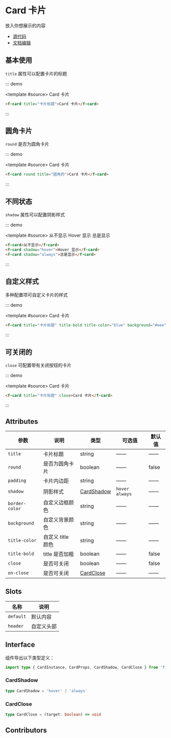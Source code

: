 # Card 卡片

放入你想展示的内容

- [源代码](https://github.com/FightingDesign/fighting-design/tree/master/packages/fighting-design/card)
- [文档编辑](https://github.com/FightingDesign/fighting-design/blob/master/docs/docs/components/card.md)

## 基本使用

`title` 属性可以配置卡片的标题

::: demo

<template #source>
<f-card title="卡片标题">Card 卡片</f-card>
</template>

```html
<f-card title="卡片标题">Card 卡片</f-card>
```

:::

## 圆角卡片

`round` 是否为圆角卡片

::: demo

<template #source>
<f-card round title="圆角的">Card 卡片</f-card>
</template>

```html
<f-card round title="圆角的">Card 卡片</f-card>
```

:::

## 不同状态

`shadow` 属性可以配置阴影样式

::: demo

<template #source>
<f-card>从不显示</f-card>
<f-card shadow="hover">Hover 显示</f-card>
<f-card shadow="always">总是显示</f-card>
</template>

```html
<f-card>从不显示</f-card>
<f-card shadow="hover">Hover 显示</f-card>
<f-card shadow="always">总是显示</f-card>
```

:::

## 自定义样式

多种配置项可自定义卡片的样式

::: demo

<template #source>
<f-card title="卡片标题" title-bold title-color="blue" background="#eee" border-color="blue">Card 卡片</f-card>
</template>

```html
<f-card title="卡片标题" title-bold title-color="blue" background="#eee" border-color="blue">Card 卡片</f-card>
```

:::

## 可关闭的

`close` 可配置带有关闭按钮的卡片

::: demo

<template #source>
<f-card title="卡片标题" close>Card 卡片</f-card>
</template>

```html
<f-card title="卡片标题" close>Card 卡片</f-card>
```

:::

## Attributes

| 参数           | 说明              | 类型                                 | 可选值           | 默认值 |
| -------------- | ----------------- | ------------------------------------ | ---------------- | ------ |
| `title`        | 卡片标题          | string                               | ——               | ——     |
| `round`        | 是否为圆角卡片    | boolean                              | ——               | false  |
| `padding`      | 卡片内边距        | string                               | ——               | ——     |
| `shadow`       | 阴影样式          | <a href="#cardshadow">CardShadow</a> | `hover` `always` | ——     |
| `border-color` | 自定义边框颜色    | string                               | ——               | ——     |
| `background`   | 自定义背景颜色    | string                               | ——               | ——     |
| `title-color`  | 自定义 title 颜色 | string                               | ——               | ——     |
| `title-bold`   | title 是否加粗    | boolean                              | ——               | false  |
| `close`        | 是否可关闭        | boolean                              | ——               | false  |
| `on-close`     | 是否可关闭        | <a href="#cardclose">CardClose</a>   | ——               | ——     |

## Slots

| 名称      | 说明       |
| --------- | ---------- |
| `default` | 默认内容   |
| `header`  | 自定义头部 |

## Interface

组件导出以下类型定义：

```ts
import type { CardInstance, CardProps, CardShadow, CardClose } from 'fighting-design'
```

### CardShadow

```ts
type CardShadow = 'hover' | 'always'
```

### CardClose

```ts
type CardClose = (target: boolean) => void
```

## Contributors

<a href="https://github.com/Tyh2001" target="_blank">
  <f-avatar round src="https://avatars.githubusercontent.com/u/73180970?v=4" />
</a>

<a href="https://github.com/konvyi" target="_blank">
  <f-avatar round src="https://avatars.githubusercontent.com/u/44802220?v=4" />
</a>

<style scoped>
  .f-card {
    margin: 15px;
  }
</style>
